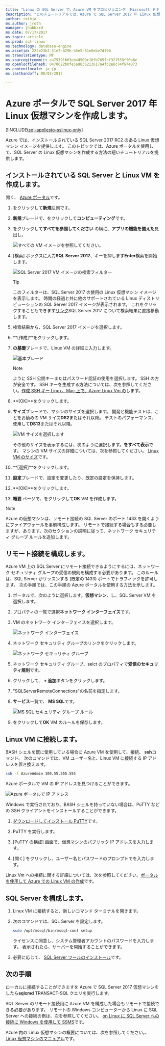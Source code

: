 ```yaml
---
title: "Linux の SQL Server で、Azure VM をプロビジョニング |Microsoft ドキュメント"
description: "このチュートリアルでは、Azure で SQL Server 2017 年 Linux 仮想マシンを作成する方法を示します。"
author: rothja
ms.author: jroth
manager: jhubbard
ms.date: 07/17/2017
ms.topic: article
ms.prod: sql-linux
ms.technology: database-engine
ms.assetid: 222e23b2-51e7-429b-b8e5-61e0ebe7df9b
ms.translationtype: MT
ms.sourcegitcommit: ea75391663eb4d509c10fb785fcf321558ff0b6e
ms.openlocfilehash: 0470622b0fe5a8835213617a4fc2e8c74f674873
ms.contentlocale: ja-jp
ms.lasthandoff: 08/02/2017

---
```

# <a name="create-a-linux-sql-server-2017-virtual-machine-with-the-azure-portal"></a>Azure ポータルで SQL Server 2017 年 Linux 仮想マシンを作成します。

[!INCLUDE[tsql-appliesto-sslinux-only](../includes/tsql-appliesto-sslinux-only.md)]

Azure では、インストールされている SQL Server 2017 RC2 のある Linux 仮想マシン イメージを提供します。 このトピックでは、Azure ポータルを使用して、SQL Server の Linux 仮想マシンを作成する方法の短いチュートリアルを提供します。 

## <a name="create-a-linux-vm-with-sql-server-installed"></a>インストールされている SQL Server と Linux VM を作成します。

開く、 [Azure ポータル](https://portal.azure.com/)です。

1. をクリックして**新規**左側です。

1. **新規**ブレードで、をクリックして**コンピューティング**です。

1. をクリックして**すべてを参照してください** の横に、**アプリの機能を備えた**見出し。

   ![すべての VM イメージを参照してください。](./media/sql-server-linux-azure-virtual-machine/azure-compute-blade.png)

1. [検索] ボックスに入力**SQL Server 2017**、キーを押します**Enter**検索を開始します。

    ![SQL Server 2017 VM イメージの検索フィルター](./media/sql-server-linux-azure-virtual-machine/searchfilter.png)

    > [!TIP]
    > このフィルターは、SQL Server 2017 の使用の Linux 仮想マシン イメージを表示します。 時間の経過と共に他のサポートされている Linux ディストリビューションの SQL Server 2017 イメージが表示されます。 これをクリックすることもできます[リンク](https://ms.portal.azure.com/#blade/Microsoft_Azure_Marketplace/GalleryFeaturedMenuItemBlade/selectedMenuItemId/home/searchQuery/sql%20server%202017)SQL Server 2017 について検索結果に直接移動します。 

1. 検索結果から、SQL Server 2017 イメージを選択します。

1. **[作成]**をクリックします。

1. **の基礎**ブレードで、Linux VM の詳細に入力します。 

    ![基本ブレード](./media/sql-server-linux-azure-virtual-machine/basics.png)

    > [!Note]
    > ように SSH 公開キーまたはパスワード認証の使用を選択します。 SSH の方が安全です。 SSH キーを生成する方法については、次を参照してください。[作成 SSH キー Linux、Mac 上で、Azure Linux Vm の](https://docs.microsoft.com/azure/virtual-machines/virtual-machines-linux-mac-create-ssh-keys)します。 

1. **[OK]**をクリックします。

1. **サイズ**ブレードで、マシンのサイズを選択します。 開発と機能テストは、ことをお勧めの VM サイズ**DS2**またはそれ以降。 テストのパフォーマンス、使用して**DS13**またはそれ以降。

    ![VM サイズを選択します](./media/sql-server-linux-azure-virtual-machine/vmsizes.png)

    その他のサイズを表示するには、次のように選択します。**をすべて表示**です。 マシンの VM サイズの詳細については、次を参照してください。 [Linux VM のサイズ](https://docs.microsoft.com/azure/virtual-machines/virtual-machines-linux-sizes)です。

1. **[選択]**をクリックします。

1. **設定**ブレードで、設定を変更したり、既定の設定を保持します。

1. **[OK]**をクリックします。

1. **概要** ページで、をクリックして**OK** VM を作成します。

> [!NOTE]
> Azure の仮想マシンは、リモート接続の SQL Server のポート 1433 を開くようにファイアウォールを事前構成します。 リモートで接続する場合もする必要しますが、あります、次のセクションの説明に従って、ネットワーク セキュリティ グループ ルールを追加します。

## <a id="remote"></a>リモート接続を構成します。

Azure VM 上の SQL Server にリモート接続できるようにするには、ネットワーク セキュリティ グループの受信の規則を構成する必要があります。 このルールは、SQL Server がリッスンする (既定の 1433) ポートでトラフィックを許可します。 次の手順では、この手順の Azure ポータルを使用する方法を示します。 

1. ポータルで、次のように選択します。**仮想マシン**、し、SQL Server VM を選択します。

1. プロパティの一覧で選択**ネットワーク インターフェイス**です。

1. VM のネットワーク インターフェイスを選択します。

    ![ネットワーク インターフェイス](./media/sql-server-linux-azure-virtual-machine/networkinterfaces.png)

1. ネットワーク セキュリティ グループのリンクをクリックします。

    ![ネットワーク セキュリティ グループ](./media/sql-server-linux-azure-virtual-machine/networksecuritygroup.png)

1. ネットワーク セキュリティ グループ、selct のプロパティで**受信のセキュリティ規則**です。

1. クリックして、 **+ 追加**ボタンをクリックします。

1. "SQLServerRemoteConnections"の名前を指定します。

1. **サービス**一覧で、 **MS SQL**です。

    ![MS SQL セキュリティ グループ ルール](./media/sql-server-linux-azure-virtual-machine/sqlnsgrule.png)

1. をクリックして**OK** VM のルールを保存します。

## <a id="connect"></a>Linux VM に接続します。

BASH シェルを既に使用している場合に Azure VM を使用して、接続、 **ssh**コマンド。 次のコマンドでは、VM ユーザー名と、Linux VM に接続する IP アドレスを置き換えます。

```bash
ssh -l AzureAdmin 100.55.555.555
```

Azure ポータルで VM の IP アドレスを見つけることができます。

![Azure ポータルで IP アドレス](./media/sql-server-linux-azure-virtual-machine/vmproperties.png)

Windows で実行されており、BASH シェルを持っていない場合は、PuTTY などの SSH クライアントをインストールすることができます。

1. [ダウンロードしてインストール PuTTY](http://www.chiark.greenend.org.uk/~sgtatham/putty/download.html)です。

1. PuTTY を実行します。

1. [PuTTY の構成] 画面で、仮想マシンのパブリック IP アドレスを入力します。

1. [開く] をクリックし、ユーザー名とパスワードのプロンプトでを入力します。

Linux Vm への接続に関する詳細については、次を参照してください。[ポータルを使用して Azure での Linux VM の作成](https://docs.microsoft.com/azure/virtual-machines/virtual-machines-linux-quick-create-portal#ssh-to-the-vm)です。

## <a name="configure-sql-server"></a>SQL Server を構成します。

1. Linux VM に接続すると、新しいコマンド ターミナルを開きます。

1. 次のコマンドでは、SQL Server を設定します。

   ```bash
   sudo /opt/mssql/bin/mssql-conf setup 
   ```

   ライセンスに同意し、システム管理者アカウントのパスワードを入力します。 表示されたら、サーバーを開始することができます。

1. 必要に応じて、 [SQL Server ツールのインストール](sql-server-linux-setup-tools.md)です。

## <a name="next-steps"></a>次の手順

ローカルに接続することができますを Azure で SQL Server 2017 仮想マシンをしたら**sqlcmd** TRANSACT-SQL クエリを実行します。

SQL Server のリモート接続用に Azure VM を構成した場合もリモートで接続できる必要があります。 リモートの Windows コンピューターから Linux に SQL Server への接続の例は、次を参照してください。 [on Linux に SQL Server への接続に Windows を使用して SSMS](sql-server-linux-develop-use-ssms.md)です。

Azure 内の Linux 仮想マシンの概要については、次を参照してください。、 [Linux 仮想マシンのマニュアル](https://docs.microsoft.com/en-us/azure/virtual-machines/linux/)です。

